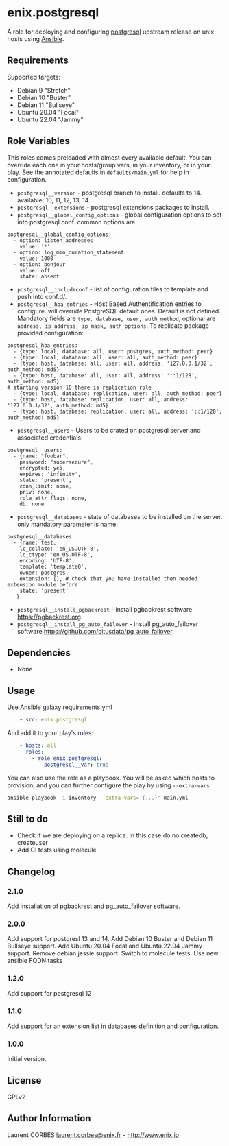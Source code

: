 enix.postgresql
=================

A role for deploying and configuring [postgresql](http://www.postgresql.org) upstream release on unix hosts using [Ansible](http://www.ansible.com/).

Requirements
------------

Supported targets:

- Debian 9 "Stretch"
- Debian 10 "Buster"
- Debian 11 "Bullseye"
- Ubuntu 20.04 "Focal"
- Ubuntu 22.04 "Jammy"

Role Variables
--------------

This roles comes preloaded with almost every available default. You can override each one in your hosts/group vars, in your inventory, or in your play. See the annotated defaults in `defaults/main.yml` for help in configuration.

- `postgresql__version` - postgresql branch to install. defaults to 14. available: 10, 11, 12, 13, 14.
- `postgresql__extensions` - postgresql extensions packages to install.
- `postgresql__global_config_options` - global configuration options to set into postgresql.conf. common options are:
```
postgresql__global_config_options:
  - option: listen_addresses
    value: '*'
  - option: log_min_duration_statement
    value: 1000
  - option: bonjour
    value: off
    state: absent
```
- `postgresql__includeconf` - list of configuration files to template and push into conf.d/.
- `postgresql__hba_entries` - Host Based Authentification entries to configure. will override PostgreSQL default ones. Default is not defined. Mandatory fields are `type, database, user, auth_method`, optional are `address, ip_address, ip_mask, auth_options`. To replicate package provided configuration:
```
postgresql_hba_entries:
  - {type: local, database: all, user: postgres, auth_method: peer}
  - {type: local, database: all, user: all, auth_method: peer}
  - {type: host, database: all, user: all, address: '127.0.0.1/32', auth_method: md5}
  - {type: host, database: all, user: all, address: '::1/128', auth_method: md5}
# starting version 10 there is replication role
  - {type: local, database: replication, user: all, auth_method: peer}
  - {type: host, database: replication, user: all, address: '127.0.0.1/32', auth_method: md5}
  - {type: host, database: replication, user: all, address: '::1/128', auth_method: md5}
```
- `postgresql__users` - Users to be crated on postgresql server and associated credentials:
```
postgresql__users:
  - {name: "foobar",
    password: "supersecure",
    encrypted: yes,
    expires: 'infinity',
    state: 'present',
    conn_limit: none,
    priv: none,
    role_attr_flags: none,
    db: none
```
- `postgresql__databases` - state of databases to be installed on the server. only mandatory parameter is name:
```
postgresql__databases:
  - {name: test,
    lc_collate: 'en_US.UTF-8',
    lc_ctype: 'en_US.UTF-8',
    encoding: 'UTF-8',
    template: 'template0',
    owner: postgres,
    extension: [], # check that you have installed then needed extension module before
    state: 'present'
   }
```

- `postgresql__install_pgbackrest` - install pgbackrest software <https://pgbackrest.org>.
- `postgresql__install_pg_auto_failover` - install pg_auto_failover software <https://github.com/citusdata/pg_auto_failover>.

Dependencies
------------

- None

Usage
-----

Use Ansible galaxy requirements.yml

```yaml
    - src: enix.postgresql
```

And add it to your play's roles:

```yaml
    - hosts: all
      roles:
        - role enix.postgresql:
            postgresql__var: true
```

You can also use the role as a playbook. You will be asked which hosts to provision, and you can further configure the play by using `--extra-vars`.

```bash
ansible-playbook -i inventory --extra-vars='{...}' main.yml
```

Still to do
-----------

- Check if we are deploying on a replica. In this case do no createdb, createuser
- Add CI tests using molecule

Changelog
---------

### 2.1.0

Add installation of pgbackrest and pg_auto_failover software.
### 2.0.0

Add support for postgresl 13 and 14.
Add Debian 10 Buster and Debian 11 Bullseye support.
Add Ubuntu 20.04 Focal and Ubuntu 22.04 Jammy support.
Remove debian jessie support.
Switch to molecule tests.
Use new ansible FQDN tasks

### 1.2.0

Add support for postgresql 12

### 1.1.0

Add support for an extension list in databases definition and configuration.

### 1.0.0

Initial version.

License
-------

GPLv2

Author Information
------------------

Laurent CORBES <laurent.corbes@enix.fr> - <http://www.enix.io>
